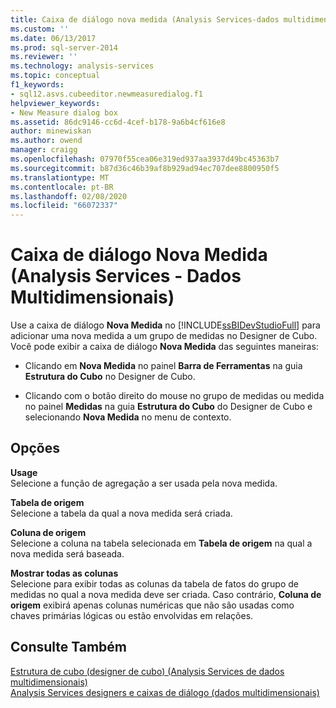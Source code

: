 ```yaml
---
title: Caixa de diálogo nova medida (Analysis Services-dados multidimensionais) | Microsoft Docs
ms.custom: ''
ms.date: 06/13/2017
ms.prod: sql-server-2014
ms.reviewer: ''
ms.technology: analysis-services
ms.topic: conceptual
f1_keywords:
- sql12.asvs.cubeeditor.newmeasuredialog.f1
helpviewer_keywords:
- New Measure dialog box
ms.assetid: 86dc9146-cc6d-4cef-b178-9a6b4cf616e8
author: minewiskan
ms.author: owend
manager: craigg
ms.openlocfilehash: 07970f55cea06e319ed937aa3937d49bc45363b7
ms.sourcegitcommit: b87d36c46b39af8b929ad94ec707dee8800950f5
ms.translationtype: MT
ms.contentlocale: pt-BR
ms.lasthandoff: 02/08/2020
ms.locfileid: "66072337"
---
```

# <a name="new-measure-dialog-box-analysis-services---multidimensional-data"></a>Caixa de diálogo Nova Medida (Analysis Services - Dados Multidimensionais)
  Use a caixa de diálogo **Nova Medida** no [!INCLUDE[ssBIDevStudioFull](../includes/ssbidevstudiofull-md.md)] para adicionar uma nova medida a um grupo de medidas no Designer de Cubo. Você pode exibir a caixa de diálogo **Nova Medida** das seguintes maneiras:  
  
-   Clicando em **Nova Medida** no painel **Barra de Ferramentas** na guia **Estrutura do Cubo** no Designer de Cubo.  
  
-   Clicando com o botão direito do mouse no grupo de medidas ou medida no painel **Medidas** na guia **Estrutura do Cubo** do Designer de Cubo e selecionando **Nova Medida** no menu de contexto.  
  
## <a name="options"></a>Opções  
 **Usage**  
 Selecione a função de agregação a ser usada pela nova medida.  
  
 **Tabela de origem**  
 Selecione a tabela da qual a nova medida será criada.  
  
 **Coluna de origem**  
 Selecione a coluna na tabela selecionada em **Tabela de origem** na qual a nova medida será baseada.  
  
 **Mostrar todas as colunas**  
 Selecione para exibir todas as colunas da tabela de fatos do grupo de medidas no qual a nova medida deve ser criada. Caso contrário, **Coluna de origem** exibirá apenas colunas numéricas que não são usadas como chaves primárias lógicas ou estão envolvidas em relações.  
  
## <a name="see-also"></a>Consulte Também  
 [Estrutura de cubo &#40;designer de cubo&#41; &#40;Analysis Services de dados multidimensionais&#41;](cube-structure-cube-designer-analysis-services-multidimensional-data.md)   
 [Analysis Services designers e caixas de diálogo &#40;dados multidimensionais&#41;](analysis-services-designers-and-dialog-boxes-multidimensional-data.md)  
  
  
